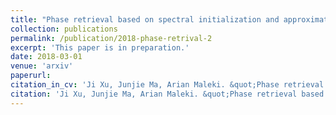 ```yaml
---
title: "Phase retrieval based on spectral initialization and approximate message passing"
collection: publications
permalink: /publication/2018-phase-retrival-2
excerpt: 'This paper is in preparation.'
date: 2018-03-01
venue: 'arxiv'
paperurl: 
citation_in_cv: 'Ji Xu, Junjie Ma, Arian Maleki. &quot;Phase retrieval based on spectral initialization and approximate message passing.&quot; <i>In preparation</i>, 2018.'
citation: 'Ji Xu, Junjie Ma, Arian Maleki. &quot;Phase retrieval based on spectral initialization and approximate message passing.&quot; <i>In preparation</i>, 2018.'
---
```


<!--[Download paper here](http://academicpages.github.io/files/paper2.pdf)-->

